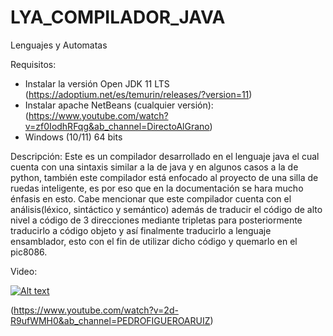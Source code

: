 # LYA_COMPILADOR_JAVA
Lenguajes y Automatas 

Requisitos:
- Instalar la versión Open JDK 11 LTS (https://adoptium.net/es/temurin/releases/?version=11)
- Instalar apache NetBeans (cualquier versión): (https://www.youtube.com/watch?v=zf0IodhRFqg&ab_channel=DirectoAlGrano)
- Windows (10/11) 64 bits

Descripción:
  Este es un compilador desarrollado en el lenguaje java el cual cuenta con una sintaxis similar a la de java y en algunos casos a la de python, también este compilador está enfocado al proyecto de una silla de ruedas inteligente, es por eso que en la documentación se hara mucho énfasis en esto. Cabe mencionar que este compilador cuenta con el análisis(léxico, sintáctico y semántico) además de traducir el código de alto nivel a código de 3 direcciones mediante tripletas para posteriormente traducirlo a código objeto y así finalmente traducirlo a lenguaje ensamblador, esto con el fin de utilizar dicho código y quemarlo en el pic8086.

Video:

[![Alt text](https://img.youtube.com/vi/2d-R9ufWMH0/0.jpg)](https://youtu.be/2d-R9ufWMH0)

(https://www.youtube.com/watch?v=2d-R9ufWMH0&ab_channel=PEDROFIGUEROARUIZ)
